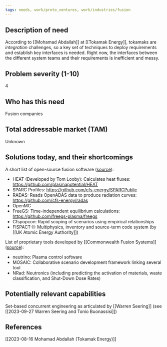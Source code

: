 ```yaml
---
tags: needs, work/proto_ventures, work/industries/fusion
---
```


## Description of need
According to [[Mohamad Abdallah]] at [[Tokamak Energy]], tokamaks are *integration* challenges, so a key set of techniques to deploy requirements and establish key interfaces is needed. Right now, the interfaces between the different system teams and their requirements is inefficient and messy.

## Problem severity (1-10)
4

## Who has this need
Fusion companies

## Total addressable market (TAM)
Unknown

## Solutions today, and their shortcomings
A short list of open-source fusion software ([source](https://www.dropbox.com/sh/al6hgoiz471ci08/AAB-Bw9Ri9iwB96y01LIuwO4a?dl=0&preview=20230821creelyWartCompSummerSchoolLowRes.pptx)):
- HEAT (Developed by Tom Looby): Calculates heat fluxes: https://github.com/plasmapotential/HEAT
- SPARC Profiles: https://github.com/cfs-energy/SPARCPublic
- RADAS: Reads OpenADAS data to produce radiation curves: https://github.com/cfs-energy/radas
- OpenMC
- FreeGS: Time-independent equilibrium calculations: https://github.com/freegs-plasma/freegs
- Cfspopcon: Rapid scoping of scenarios using empirical relationships
- FISPACT-II: Multiphysics, inventory and source-term code system (by [[UK Atomic Energy Authority]])

List of proprietary tools developed by [[Commonwealth Fusion Systems]] ([source](https://www.dropbox.com/sh/al6hgoiz471ci08/AAB-Bw9Ri9iwB96y01LIuwO4a?dl=0&preview=20230821creelyWartCompSummerSchoolLowRes.pptx)):
- neutrino: Plasma control software
- MOSAIC: Collaborative scenario development framework linking several tool
- NRad: Neutronics (including predicting the activation of materials, waste classification, and Shut-Down Dose Rates)

## Potentially relevant capabilities
Set-based concurrent engineering as articulated by [[Warren Seering]] (see [[2023-09-27 Warren Seering and Tonio Buonassisi]])

## References
[[2023-08-16 Mohamad Abdallah (Tokamak Energy)]]